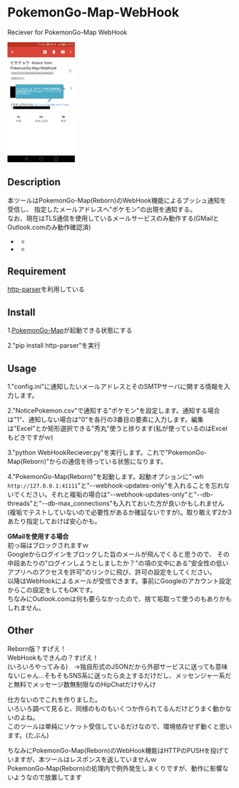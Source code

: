 # PokemonGo-Map-WebHook
Reciever for PokemonGo-Map WebHook  

<img src="images/demo01.png" width="30%">

## Description
本ツールはPokemonGo-Map(Reborn)のWebHook機能によるプッシュ通知を受信し、
指定したメールアドレスへ"ポケモン"の出現を通知する。  
なお、現在はTLS通信を使用しているメールサービスのみ動作する(GMailとOutlook.comのみ動作確認済)  
* *  
* *  
## Requirement
[http-parser](https://pypi.python.org/pypi/http-parser/ "http-parser")を利用している
  
  
## Install
1.[PokemonGo-Map](https://github.com/PokemonGoMap/PokemonGo-Map "PokemonGo-Map")が起動できる状態にする  
  
2."pip install http-parser"を実行  
  
  
## Usage
1."config.ini"に通知したいメールアドレスとそのSMTPサーバに関する情報を入力します。  
  
2."NoticePokemon.csv"で通知する"ポケモン"を設定します。通知する場合は"1"、通知しない場合は"0"を各行の3番目の要素に入力します。編集は"Excel"とか矩形選択できる"秀丸"使うと捗ります(私が使っているのはExcelもどきですがｗ)  
  
3."python WebHookReciever.py"を実行します。これで"PokemonGo-Map(Reborn)"からの通信を待っている状態になります。  
  
4."PokemonGo-Map(Reborn)"を起動します。起動オプションに"-wh `http://127.0.0.1:41111`"と"--webhook-updates-only"を入れることを忘れないでください。それと複垢の場合は"--webhook-updates-only"と"--db-threads"と"--db-max_connections"も入れておいた方が良いかもしれません(複垢でテストしていないので必要性があるか確証ないですが)。取り敢えず2か3あたり指定しておけば安心かも。  
  
  
**GMailを使用する場合**  
初っ端はブロックされますｗ  
Googleからログインをブロックした旨のメールが飛んでくると思うので、
その中段あたりの"ログインしようとしましたか？"の項の文中にある"安全性の低いアプリへのアクセスを許可"のリンクに飛び、許可の設定をしてください。  
以降はWebHookによるメールが受信できます。事前にGoogleのアカウント設定からこの設定をしてもOKです。  
ちなみにOutlook.comは何も要らなかったので、捨て垢取って使うのもありかもしれません。
  
  
## Other
Reborn版？すげえ！  
WebHookもできんの？すげえ！  
(いろいろやってみる)　→独自形式のJSONだから外部サービスに送っても意味ないじゃん…そもそもSNS系に送ったら炎上するだけだし、メッセンジャー系だと無料でメッセージ数無制限なのHipChatだけやんけ  
  
仕方ないのでこれを作りました。  
いろいろ調べて見ると、同様のものもいくつか作られてるんだけどうまく動かないのよね。  
このツールは単純にソケット受信しているだけなので、環境依存せず動くと思います。(たぶん)  
  
ちなみにPokemonGo-Map(Reborn)のWebHook機能はHTTPのPUSHを投げていますが、本ツールはレスポンスを返していませんｗ  
PokemonGo-Map(Reborn)の処理内で例外発生しまくりですが、動作に影響ないようなので放置してます


